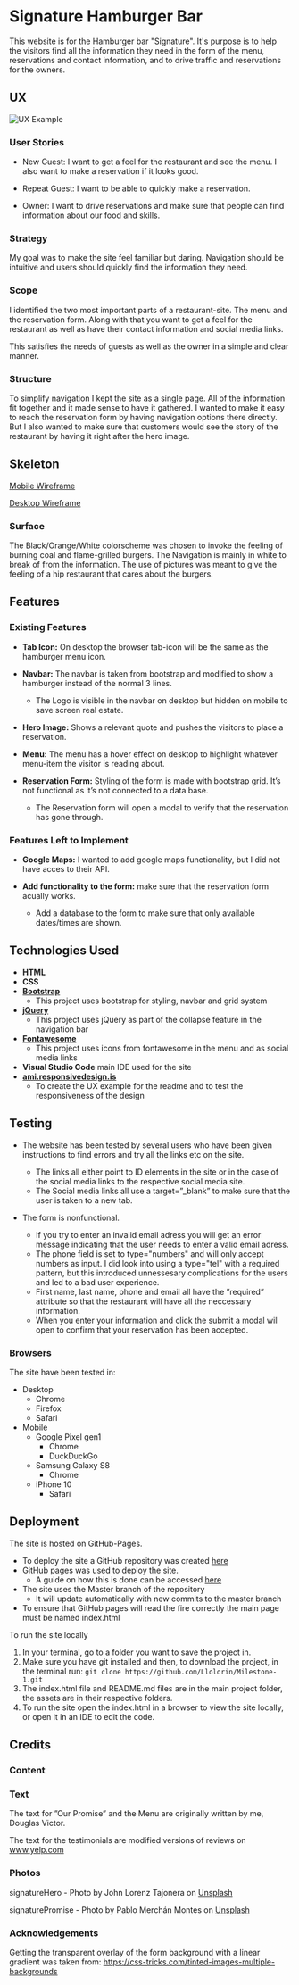 # Signature Hamburger Bar 

This website is for the Hamburger bar "Signature". It's purpose is to help the visitors find all the information they need in the form of the menu, reservations and contact information, and to drive traffic and reservations for the owners.

## UX

![UX Example](https://github.com/Lloldrin/Milestone-1/blob/master/assets/README%20images/UXshowcase.png)

### User Stories
 
* New Guest: I want to get a feel for the restaurant and see the menu. I also want to make a reservation if it looks good. 

* Repeat Guest: I want to be able to quickly make a reservation.

* Owner: I want to drive reservations and make sure that people can find information about our food and skills. 

### Strategy
My goal was to make the site feel familiar but daring. Navigation should be intuitive and users should quickly find the information they need. 

### Scope
I identified the two most important parts of a restaurant-site. The menu and the reservation form. Along with that you want to get a feel for the restaurant as well as have their contact information and social media links. 

This satisfies the needs of guests as well as the owner in a simple and clear manner.

### Structure 

To simplify navigation I kept the site as a single page. All of the information fit together and it made sense to have it gathered. I wanted to make it easy to reach the reservation form by having navigation options there directly. But I also wanted to make sure that customers would see the story of the restaurant by having it right after the hero image. 

## Skeleton
[Mobile Wireframe](https://github.com/Lloldrin/Milestone-1/blob/master/assets/wireframes/WireframeMobile.jpg)

[Desktop Wireframe](https://github.com/Lloldrin/Milestone-1/blob/master/assets/wireframes/WireframeDesktop.jpg)

### Surface
The Black/Orange/White colorscheme was chosen to invoke the feeling of burning coal and flame-grilled burgers. The Navigation is mainly in white to break of from the information. The use of pictures was meant to give the feeling of a hip restaurant that cares about the burgers. 

## Features

### Existing Features

* **Tab Icon:** On desktop the browser tab-icon will be the same as the hamburger menu icon.
* **Navbar:** The navbar is taken from bootstrap and modified to show a hamburger instead of the normal 3 lines. 
    * The Logo is visible in the navbar on desktop but hidden on mobile to save screen real estate.

* **Hero Image:** Shows a relevant quote and pushes the visitors to place a reservation.

* **Menu:** The menu has a hover effect on desktop to highlight whatever menu-item the visitor is reading about.

* **Reservation Form:** Styling of the form is made with bootstrap grid. It’s not functional as it’s not connected to a data base. 
    * The Reservation form will open a modal to verify that the reservation has gone through.

### Features Left to Implement

* **Google Maps:** I wanted to add google maps functionality, but I did not have acces to their API.

* **Add functionality to the form:** make sure that the reservation form acually works.
    * Add a database to the form to make sure that only available dates/times are shown.

## Technologies Used
 
* **HTML**
* **CSS** 
* **[Bootstrap](https://getbootstrap.com/)**
	* This project uses bootstrap for styling, navbar and grid system
* **[jQuery](https://jquery.com)** 
	* This project uses jQuery as part of the collapse feature in the navigation bar
* **[Fontawesome](https://fontawesome.com/)** 
	* This project uses icons from fontawesome in the menu and as social media links
* **Visual Studio Code** main IDE used for the site
* **[ami.responsivedesign.is](http://ami.responsivedesign.is/)**
    * To create the UX example for the readme and to test the responsiveness of the design
	

## Testing

* The website has been tested by several users who have been given instructions to find errors and try all the links etc on the site. 
   * The links all either point to ID elements in the site or in the case of the social media links to the respective social media site. 
   * The Social media links all use a target=”_blank” to make sure that the user is taken to a new tab. 
   
   
* The form is nonfunctional. 
    * If you try to enter an invalid email adress you will get an error message indicating that the user needs to enter a valid email adress. 
    * The phone field is set to type="numbers" and will only accept numbers as input. I did look into using a type="tel" with a required pattern, but this introduced unnessesary complications for the users and led to a bad user experience. 
    * First name, last name, phone and email all have the ”required” attribute so that the restaurant will have all the neccessary information. 
    * When you enter your information and click the submit a modal will open to confirm that your reservation has been accepted.

### Browsers 
The site have been tested in:
* Desktop
    *  Chrome 
    * Firefox 
    * Safari
* Mobile
    * Google Pixel gen1
        * Chrome
        * DuckDuckGo
    * Samsung Galaxy S8 
        * Chrome
    * iPhone 10 
        * Safari    


## Deployment

The site is hosted on GitHub-Pages. 

* To deploy the site a GitHub repository was created [here](https://github.com/Lloldrin/Milestone-1)
* GitHub pages was used to deploy the site. 
    * A guide on how this is done can be accessed [here](https://pages.github.com/)
* The site uses the Master branch of the repository
    * It will update automatically with new commits to the master branch
* To ensure that GitHub pages will read the fire correctly the main page must be named index.html 
 
To run the site locally
1. In your terminal, go to a folder you want to save the project in.
2. Make sure you have git installed and then, to download the project, in the terminal run: 
     `git clone https://github.com/Lloldrin/Milestone-1.git` 
3. The index.html file and README.md files are in the main project folder, the assets are in their respective folders.
4. To run the site open the index.html in a browser to view the site locally, or open it in an IDE to edit the code. 

## Credits

### Content

### Text
The text for ”Our Promise” and the Menu are originally written by me, Douglas Victor. 

The text for the testimonials are modified versions of reviews on www.yelp.com

### Photos
signatureHero - Photo by John Lorenz Tajonera on [Unsplash](https://unsplash.com/)

signaturePromise - Photo by Pablo Merchán Montes on [Unsplash](https://unsplash.com/)

### Acknowledgements
Getting the transparent overlay of the form background with a linear gradient was taken from: https://css-tricks.com/tinted-images-multiple-backgrounds
